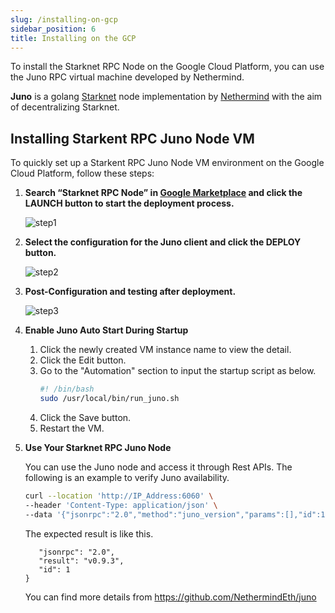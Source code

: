 ```yaml
---
slug: /installing-on-gcp
sidebar_position: 6
title: Installing on the GCP
---
```


To install the Starknet RPC Node on the Google Cloud Platform, you can use the Juno RPC virtual machine developed by Nethermind.

**Juno** is a golang [Starknet](https://starknet.io/) node implementation by [Nethermind](https://nethermind.io/) with the aim of decentralizing Starknet.

## Installing Starkent RPC Juno Node VM

To quickly set up a Starkent RPC Juno Node VM environment on the Google Cloud Platform, follow these steps:

1. **Search “Starknet RPC Node” in [Google Marketplace](https://console.cloud.google.com/marketplace) and click the LAUNCH button to start the deployment process.**
   
   ![step1](/img/installing_on_gcp/step1.png)

2. **Select the configuration for the Juno client and click the DEPLOY button.**
   
   ![step2](/img/installing_on_gcp/step2.png)
   
3. **Post-Configuration and testing after deployment.**
   
   ![step3](/img/installing_on_gcp/step3.png)
   
4. **Enable Juno Auto Start During Startup**
   1. Click the newly created VM instance name to view the detail.
   2. Click the Edit button.
   3. Go to the "Automation" section to input the startup script as below.
      ```bash
      #! /bin/bash
      sudo /usr/local/bin/run_juno.sh
      ```
   4. Click the Save button.
   5. Restart the VM.


5. **Use Your Starknet RPC Juno Node**
   
   You can use the Juno node and access it through Rest APIs. The following is an example to verify Juno availability.
   
   ```bash
   curl --location 'http://IP_Address:6060' \
   --header 'Content-Type: application/json' \
   --data '{"jsonrpc":"2.0","method":"juno_version","params":[],"id":1}'
   ```

   The expected result is like this.

   ```{
      "jsonrpc": "2.0",
      "result": "v0.9.3",
      "id": 1
   }
   ```
   You can find more details from https://github.com/NethermindEth/juno